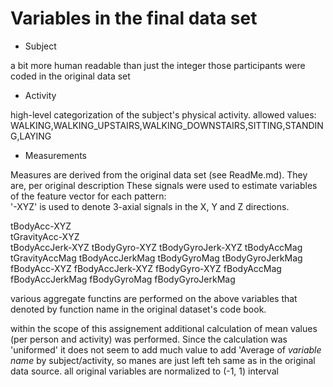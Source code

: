 # Variables in the final data set

* Subject 
 
a bit more human readable than just the integer those participants were coded in the original data set

* Activity

high-level categorization of the subject's physical activity. allowed values: 
WALKING,WALKING_UPSTAIRS,WALKING_DOWNSTAIRS,SITTING,STANDING,LAYING

* Measurements

Measures are derived from the original data set (see ReadMe.md). They are, per original description 
These signals were used to estimate variables of the feature vector for each pattern:  
'-XYZ' is used to denote 3-axial signals in the X, Y and Z directions.

 tBodyAcc-XYZ<br>
 tGravityAcc-XYZ<br>
 tBodyAccJerk-XYZ
 tBodyGyro-XYZ
 tBodyGyroJerk-XYZ
 tBodyAccMag
 tGravityAccMag
 tBodyAccJerkMag
 tBodyGyroMag
 tBodyGyroJerkMag
 fBodyAcc-XYZ
 fBodyAccJerk-XYZ
 fBodyGyro-XYZ
 fBodyAccMag
 fBodyAccJerkMag
 fBodyGyroMag
 fBodyGyroJerkMag

various aggregate functins are performed on the above variables that denoted by function name in the original dataset's code book.

within the scope of this assignement additional calculation of mean values (per person and activity) was performed. Since the calculation was 'uniformed' it does not seem to add much value to add 'Average of _variable name_ by subject/activity, so manes are just left teh same as in the original data source. all original variables are normalized to (-1, 1) interval   
